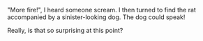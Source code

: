 "More fire!", I heard someone scream.
I then turned to find the rat accompanied by a sinister-looking dog.
The dog could speak!

Really, is that so surprising at this point?
